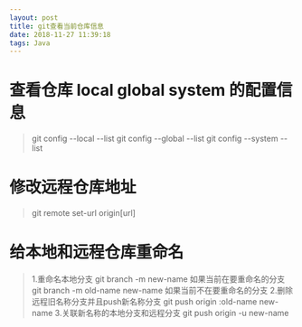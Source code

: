 ```yaml
---
layout: post
title: git查看当前仓库信息
date: 2018-11-27 11:39:18
tags: Java
---
```

# 查看仓库 local global system 的配置信息
>git config --local --list
git config --global --list
git config --system --list

# 修改远程仓库地址
> git remote set-url origin[url]

# 给本地和远程仓库重命名
>1.重命名本地分支 git branch -m new-name 
如果当前在要重命名的分支 git branch -m old-name new-name 
如果当前不在要重命名的分支 
2.删除远程旧名称分支并且push新名称分支 
git push origin :old-name new-name 
3.关联新名称的本地分支和远程分支 git push origin -u new-name

